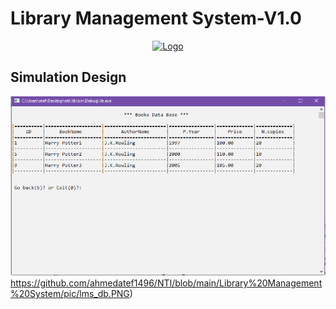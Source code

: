 # Library Management System-V1.0
  <div align="center">
  <a href="">
    <img src="(https://github.com/ahmedatef1496/NTI/blob/main/Library%20Management%20System/pic/lms_mm.PNG)" alt="Logo" width="800" height="400">
  </a>
  </div>
  
  
  

   ## Simulation Design
![Data Base](https://github.com/ahmedatef1496/NTI/blob/main/Library%20Management%20System/pic/lms_db.PNG)https://github.com/ahmedatef1496/NTI/blob/main/Library%20Management%20System/pic/lms_db.PNG)

